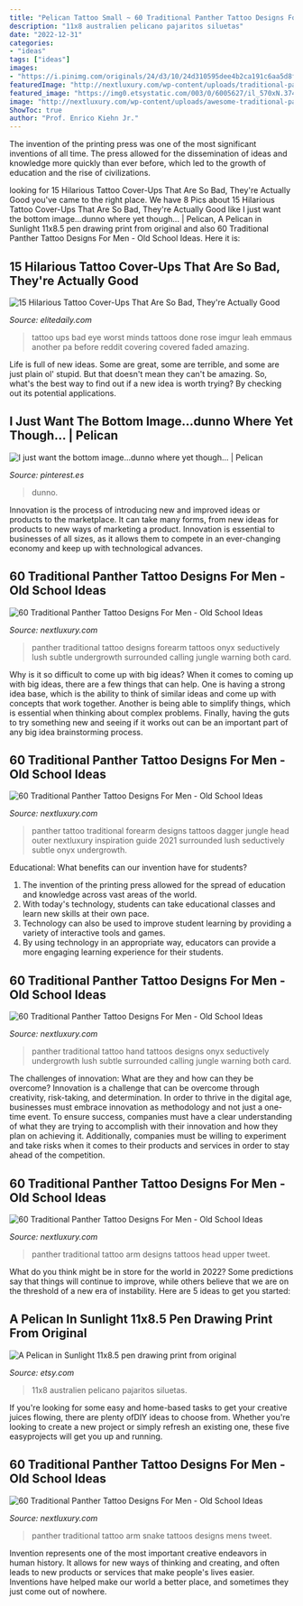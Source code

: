 ```yaml
---
title: "Pelican Tattoo Small ~ 60 Traditional Panther Tattoo Designs For Men"
description: "11x8 australien pelicano pajaritos siluetas"
date: "2022-12-31"
categories:
- "ideas"
tags: ["ideas"]
images:
- "https://i.pinimg.com/originals/24/d3/10/24d310595dee4b2ca191c6aa5d8f8b49.jpg"
featuredImage: "http://nextluxury.com/wp-content/uploads/traditional-panther-with-snake-in-mouth-mens-arm-tattoo.jpg"
featured_image: "https://img0.etsystatic.com/003/0/6005627/il_570xN.374157188_84jo.jpg"
image: "http://nextluxury.com/wp-content/uploads/awesome-traditional-panther-hand-tattoos-for-males.jpg"
ShowToc: true
author: "Prof. Enrico Kiehn Jr."
---
```



The invention of the printing press was one of the most significant inventions of all time. The press allowed for the dissemination of ideas and knowledge more quickly than ever before, which led to the growth of education and the rise of civilizations.

	

		
looking for 15 Hilarious Tattoo Cover-Ups That Are So Bad, They&#039;re Actually Good you've came to the right place. We have 8 Pics about 15 Hilarious Tattoo Cover-Ups That Are So Bad, They&#039;re Actually Good like I just want the bottom image...dunno where yet though... | Pelican, A Pelican in Sunlight 11x8.5 pen drawing print from original and also 60 Traditional Panther Tattoo Designs For Men - Old School Ideas. Here it is:
		
    
## 15 Hilarious Tattoo Cover-Ups That Are So Bad, They&#039;re Actually Good

<img loading=lazy src="https://imgix.elitedaily.com/uploads/image/2017/9/12/a24b4498-9b31-4215-853b-0bd2410d1e48-usretwc.jpg?w=640&amp;fit=max&amp;auto=format&amp;q=70" onerror="this.onerror=null;this.src='https://tse1.mm.bing.net/th?id=OIP.qINQf1B4tyXerMO3OxhvGgHaHa&amp;pid=15.1';" alt="15 Hilarious Tattoo Cover-Ups That Are So Bad, They&#039;re Actually Good">

_Source: elitedaily.com_

>tattoo ups bad eye worst minds tattoos done rose imgur leah emmaus another pa before reddit covering covered faded amazing. 

	

Life is full of new ideas. Some are great, some are terrible, and some are just plain ol' stupid. But that doesn't mean they can't be amazing. So, what's the best way to find out if a new idea is worth trying? By checking out its potential applications.

    
## I Just Want The Bottom Image...dunno Where Yet Though... | Pelican

<img loading=lazy src="https://i.pinimg.com/originals/24/d3/10/24d310595dee4b2ca191c6aa5d8f8b49.jpg" onerror="this.onerror=null;this.src='https://tse4.mm.bing.net/th?id=OIP.6ohhJbXwmySgq-7m_xFruAHaJ4&amp;pid=15.1';" alt="I just want the bottom image...dunno where yet though... | Pelican">

_Source: pinterest.es_

>dunno. 

	

Innovation is the process of introducing new and improved ideas or products to the marketplace. It can take many forms, from new ideas for products to new ways of marketing a product. Innovation is essential to businesses of all sizes, as it allows them to compete in an ever-changing economy and keep up with technological advances.

    
## 60 Traditional Panther Tattoo Designs For Men - Old School Ideas

<img loading=lazy src="http://nextluxury.com/wp-content/uploads/dark-black-ink-traditional-panther-male-forearm-tattoo-design-ideas.jpg" onerror="this.onerror=null;this.src='https://tse2.mm.bing.net/th?id=OIP.jhACPNEv7IrDbTrNODj27QHaGk&amp;pid=15.1';" alt="60 Traditional Panther Tattoo Designs For Men - Old School Ideas">

_Source: nextluxury.com_

>panther traditional tattoo designs forearm tattoos onyx seductively lush subtle undergrowth surrounded calling jungle warning both card. 

	

Why is it so difficult to come up with big ideas?
When it comes to coming up with big ideas, there are a few things that can help. One is having a strong idea base, which is the ability to think of similar ideas and come up with concepts that work together. Another is being able to simplify things, which is essential when thinking about complex problems. Finally, having the guts to try something new and seeing if it works out can be an important part of any big idea brainstorming process.

    
## 60 Traditional Panther Tattoo Designs For Men - Old School Ideas

<img loading=lazy src="http://nextluxury.com/wp-content/uploads/colorful-traditional-panther-dagger-guys-outer-forearm-tattoo.jpg" onerror="this.onerror=null;this.src='https://tse4.mm.bing.net/th?id=OIP.BptnZ_CXvKpmMbY5qXhlmgHaHa&amp;pid=15.1';" alt="60 Traditional Panther Tattoo Designs For Men - Old School Ideas">

_Source: nextluxury.com_

>panther tattoo traditional forearm designs tattoos dagger jungle head outer nextluxury inspiration guide 2021 surrounded lush seductively subtle onyx undergrowth. 

	

Educational: What benefits can our invention have for students?
1. The invention of the printing press allowed for the spread of education and knowledge across vast areas of the world.
2. With today's technology, students can take educational classes and learn new skills at their own pace.
3. Technology can also be used to improve student learning by providing a variety of interactive tools and games.
4. By using technology in an appropriate way, educators can provide a more engaging learning experience for their students.

    
## 60 Traditional Panther Tattoo Designs For Men - Old School Ideas

<img loading=lazy src="http://nextluxury.com/wp-content/uploads/awesome-traditional-panther-hand-tattoos-for-males.jpg" onerror="this.onerror=null;this.src='https://tse4.mm.bing.net/th?id=OIP.xyOW7tXy4t4vMeETs3iwTgHaHN&amp;pid=15.1';" alt="60 Traditional Panther Tattoo Designs For Men - Old School Ideas">

_Source: nextluxury.com_

>panther traditional tattoo hand tattoos designs onyx seductively undergrowth lush subtle surrounded calling jungle warning both card. 

	

The challenges of innovation: What are they and how can they be overcome?
Innovation is a challenge that can be overcome through creativity, risk-taking, and determination. In order to thrive in the digital age, businesses must embrace innovation as methodology and not just a one-time event. To ensure success, companies must have a clear understanding of what they are trying to accomplish with their innovation and how they plan on achieving it. Additionally, companies must be willing to experiment and take risks when it comes to their products and services in order to stay ahead of the competition.

    
## 60 Traditional Panther Tattoo Designs For Men - Old School Ideas

<img loading=lazy src="http://nextluxury.com/wp-content/uploads/upper-arm-head-of-panther-guys-traditional-tattoo-design-ideas.jpg" onerror="this.onerror=null;this.src='https://tse1.mm.bing.net/th?id=OIP.hvxo1Q8fL_KvL1Cf1taAXgHaHa&amp;pid=15.1';" alt="60 Traditional Panther Tattoo Designs For Men - Old School Ideas">

_Source: nextluxury.com_

>panther traditional tattoo arm designs tattoos head upper tweet. 

	

What do you think might be in store for the world in 2022? Some predictions say that things will continue to improve, while others believe that we are on the threshold of a new era of instability. Here are 5 ideas to get you started: 

    
## A Pelican In Sunlight 11x8.5 Pen Drawing Print From Original

<img loading=lazy src="https://img0.etsystatic.com/003/0/6005627/il_570xN.374157188_84jo.jpg" onerror="this.onerror=null;this.src='https://tse3.mm.bing.net/th?id=OIP.5XDBVLzXdbQaVdvXDJsI-wHaJa&amp;pid=15.1';" alt="A Pelican in Sunlight 11x8.5 pen drawing print from original">

_Source: etsy.com_

>11x8 australien pelicano pajaritos siluetas. 

	

If you're looking for some easy and home-based tasks to get your creative juices flowing, there are plenty ofDIY ideas to choose from. Whether you're looking to create a new project or simply refresh an existing one, these five easyprojects will get you up and running.

    
## 60 Traditional Panther Tattoo Designs For Men - Old School Ideas

<img loading=lazy src="http://nextluxury.com/wp-content/uploads/traditional-panther-with-snake-in-mouth-mens-arm-tattoo.jpg" onerror="this.onerror=null;this.src='https://tse4.mm.bing.net/th?id=OIP.w09YrGAYH_yHFwJ5WeDwsQHaJ5&amp;pid=15.1';" alt="60 Traditional Panther Tattoo Designs For Men - Old School Ideas">

_Source: nextluxury.com_

>panther traditional tattoo arm snake tattoos designs mens tweet. 

	

Invention represents one of the most important creative endeavors in human history. It allows for new ways of thinking and creating, and often leads to new products or services that make people's lives easier. Inventions have helped make our world a better place, and sometimes they just come out of nowhere.

